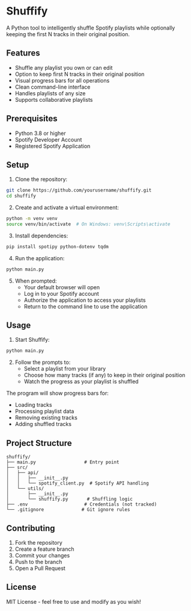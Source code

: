 # Shuffify

A Python tool to intelligently shuffle Spotify playlists while optionally keeping the first N tracks in their original position.

## Features
- Shuffle any playlist you own or can edit
- Option to keep first N tracks in their original position
- Visual progress bars for all operations
- Clean command-line interface
- Handles playlists of any size
- Supports collaborative playlists

## Prerequisites
- Python 3.8 or higher
- Spotify Developer Account
- Registered Spotify Application

## Setup

1. Clone the repository:
```bash
git clone https://github.com/yourusername/shuffify.git
cd shuffify
```

2. Create and activate a virtual environment:
```bash
python -m venv venv
source venv/bin/activate  # On Windows: venv\Scripts\activate
```

3. Install dependencies:
```bash
pip install spotipy python-dotenv tqdm
```

4. Run the application:
```bash
python main.py
```

5. When prompted:
   - Your default browser will open
   - Log in to your Spotify account
   - Authorize the application to access your playlists
   - Return to the command line to use the application

## Usage

1. Start Shuffify:
```bash
python main.py
```

2. Follow the prompts to:
   - Select a playlist from your library
   - Choose how many tracks (if any) to keep in their original position
   - Watch the progress as your playlist is shuffled

The program will show progress bars for:
- Loading tracks
- Processing playlist data
- Removing existing tracks
- Adding shuffled tracks

## Project Structure
```
shuffify/
├── main.py                  # Entry point
├── src/
│   ├── api/
│   │   ├── __init__.py
│   │   └── spotify_client.py  # Spotify API handling
│   └── utils/
│       ├── __init__.py
│       └── shuffify.py       # Shuffling logic
├── .env                     # Credentials (not tracked)
└── .gitignore              # Git ignore rules
```

## Contributing

1. Fork the repository
2. Create a feature branch
3. Commit your changes
4. Push to the branch
5. Open a Pull Request

## License

MIT License - feel free to use and modify as you wish! 